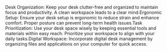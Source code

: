 Desk Organization: Keep your desk clutter-free and organized to maintain focus and productivity. A clean workspace leads to a clear mind.Ergonomic Setup: Ensure your desk setup is ergonomic to reduce strain and enhance comfort. Proper posture can prevent long-term health issues.Task Prioritization: Use your desk space wisely by keeping essential tools and materials within easy reach. Prioritize your workspace to align with your daily tasks.Digital Workspace: Incorporate digital desk management by organizing files and applications on your computer for quick access.

